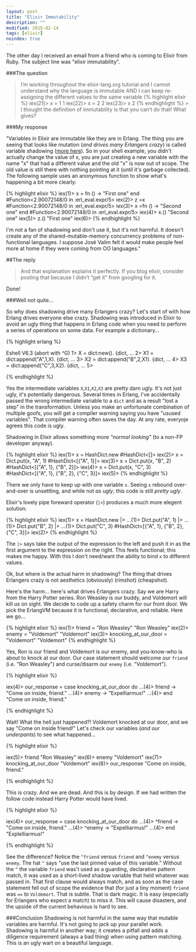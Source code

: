 ```yaml
---
layout: post
title: "Elixir Immutability"
description: ""
modified: 2015-02-14
tags: [elixir]
noindex: true
---
```


The other day I received an email from a friend who is coming to Elixir from Ruby. The subject line
was "elixir immutability".

###The question
>I’m working throughout the elixir-lang.org tutorial and I cannot understand why the language
> is immutable AND I can keep re-assigning the different values to the same variable
> {% highlight elixir %}
 iex(21)> x = 1
 1
 iex(22)> x = 2
 2
 iex(23)> x
 2
{% endhighlight %} > I thought the definition of immutability is that you can’t do that!  What gives?

###My response

"Variables in Elixir are immutable like they are in Erlang. The thing you are seeing that looks like mutation (_and drives many Erlangers crazy_) is called variable shadowing ([more here](http://en.wikipedia.org/wiki/Variable_shadowing)). So in your shell example, you didn't actually change the value of x, you are just creating a new variable with the name "x" that had a different value and the old "x" is now out of scope. The old value is still there with nothing pointing at it (until it's garbage collected). The following sample uses an anonymous function to show what's happening a bit more clearly:

{% highlight elixir %}
iex(1)> x = fn () -> "First one" end
#Function<2.90072148/0 in :erl_eval.expr/5>
iex(2)> z =x
#Function<2.90072148/0 in :erl_eval.expr/5>
iex(3)> x =fn () -> "Second one" end
#Function<2.90072148/0 in :erl_eval.expr/5>
iex(4)> x.()
"Second one"
iex(5)> z.()
"First one"
iex(6)>
{% endhighlight %}

I'm not a fan of shadowing and don't use it, but it's not harmful. It doesn't create any of the shared-mutable-memory concurrency problems of non-functional languages. I suppose José Valim felt it would make people feel more at home if they were coming from OO languages."

##The reply
> And that explanation explains it perfectly. If you blog elixir, consider posting that because I didn’t “get it” from googling for it.

Done!


###Well not quite...

So why does shadowing drive many Erlangers crazy? Let's start of with how Erlang drives everyone else crazy. Shadowing was introduced in Elixir to avoid an ugly thing that happens in Erlang code when you need to perform a series of operations on some data. For example a dictionary...

{% highlight erlang %}

Eshell V6.3  (abort with ^G)
1> X = dict:new().
{dict, ...
2> X1 = dict:append("A",1,X).
{dict, ...
3> X2 = dict:append("B",2,X1).
{dict, ...
4> X3 = dict:append("C",3,X2).
{dict, ...
5>

{% endhighlight %}

Yes the intermediate variables `X`,`X1`,`X2`,`X3` are pretty darn ugly. It's not just ugly, it's potentially dangerous. Several times in Erlang, I've accidentally passed the wrong intermediate variable to a `dict` and as a result "lost a step" in the transformation. Unless you make an unfortunate combination of multiple goofs, you will get a compiler warning saying you have "usused variables". That compiler warning often saves the day. At any rate, everyoje agrees this code is ugly.

Shadowing in Elixir allows something more _"normal looking"_ (to a non-FP developer anyway).

{% highlight elixir %}
iex(1)> x = HashDict.new
#HashDict<[]>
iex(2)> x = Dict.put(x, "A", 1)
#HashDict<[{"A", 1}]>
iex(3)> x = Dict.put(x, "B", 2)
#HashDict<[{"A", 1}, {"B", 2}]>
iex(4)> x = Dict.put(x, "C", 3)
#HashDict<[{"A", 1}, {"B", 2}, {"C", 3}]>
iex(5)>
{% endhighlight %}

There we only have to keep up with one variable `x`. Seeing `x` rebound over-and-over is unsettling, and while not _as ugly_, this code is still _pretty ugly_. 

Elixir's lovely pipe foreward operator (`|>`) produces a much more elegent solution:

{% highlight elixir %}
iex(1)> x = HashDict.new |>
...(1)> Dict.put("A", 1) |>
...(1)> Dict.put("B", 2) |>
...(1)> Dict.put("C", 3)
#HashDict<[{"A", 1}, {"B", 2}, {"C", 3}]>
iex(2)>
{% endhighlight %}

The `|>` says take the output of the expression to the left and push it in as the first argument to the expression on the right. This feels functional; this makes me happy. With this I don't need/want the ability to bind `x` to different values. 

Ok, but where is the actual harm in shadowing? The thing that drives Erlangers crazy is not aesthetics (obviously) (rimshot) (cheapshot).

Here's the harm... here's what drives Erlangers crazy. Say we are Harry from the Harry Potter series. Ron Weasley is our buddy, and Voldemort will kill us on sight. We decide to code up a safety charm for our front door. We pick the ErlangVM because it is functional, declarative, and reliable. Here we go...

{% highlight elixir %}
iex(1)> friend = "Ron Weasley"
"Ron Weasley"
iex(2)> enemy = "Voldemort"
"Voldemort"
iex(3)> knocking_at_our_door = "Voldemort"
"Voldemort"
{% endhighlight %}

Yes, Ron is our friend and Voldemort is our enemy, and you-know-who is about to knock at our door. Our case statement should welcome our `friend` (i.e. "Ron Weasley") and curse/disarm our `enemy` (i.e. "Voldemort").

{% highlight elixir %}

iex(4)> our_response = case knocking_at_our_door do
...(4)>   friend -> "Come on inside, friend."
...(4)>   enemy -> "Expelliarmus!"
...(4)> end
"Come on inside, friend."

{% endhighlight %}

Wait! What the hell just happened?! Voldemort knocked at our door, and we say "Come on inside friend!" Let's check our variables (_and our underpants_) to see what happened...

{% highlight elixir %}

iex(5)> friend
"Ron Weasley"
iex(6)> enemy
"Voldemort"
iex(7)> knocking_at_our_door
"Voldemort"
iex(8)> our_response
"Come on inside, friend."

{% endhighlight %}

This is crazy. And we are dead. And this is by design. If we had written the follow code instead Harry Potter would have lived.

{% highlight elixir %}

iex(4)> our_response = case knocking_at_our_door do
...(4)>   ^friend -> "Come on inside, friend."
...(4)>   ^enemy -> "Expelliarmus!"
...(4)> end
"Explelliarmus!"

{% endhighlight %}

See the difference? Notice the `^friend` versus `friend` and `^enemy` versus `enemy`. The hat `^` says "use the last pinned value of this variable." Without the `^` the variable `friend` was't used as a guarding, declarative pattern match, it was used as a short-lived shadow variable that held whatever was passed in. That first clause would always match, and as soon as the case statement fell out of scope the evidence that (for just a tiny moment) `friend` was `==` to `Voldemort`. That is subtle. That is dark magic. It is easy (especially for Erlangers who expect a match) to miss it. This will cause disasters, and the upside of the current behavious is hard to see. 

###Conclusion
Shadowing is not harmful in the same way that mutable variables are harmful. It's not going to jack up your parallel work. Shadowing is harmful in another way; it creates a pitfall and adds a diligence requirement (always a bad thing) when using pattern matching. This is an ugly wart on a  beautiful language. 


